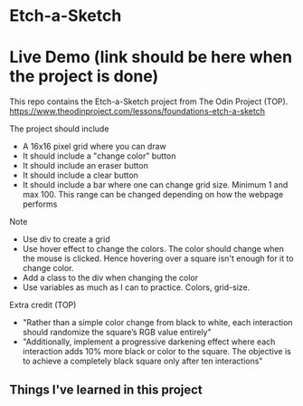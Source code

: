 # Etch-a-Sketch 
# Live Demo (link should be here when the project is done)

This repo contains the Etch-a-Sketch project from The Odin Project (TOP). https://www.theodinproject.com/lessons/foundations-etch-a-sketch

The project should include
- A 16x16 pixel grid where you can draw
- It should include a "change color" button
- It should include an eraser button
- It should include a clear button
- It should include a bar where one can change grid size. Minimum 1 and max 100. This range can be changed depending on how the webpage performs

Note
- Use div to create a grid
- Use hover effect to change the colors. The color should change when the mouse is clicked. Hence hovering over a square isn't enough for it to change color.
- Add a class to the div when changing the color
- Use variables as much as I can to practice. Colors, grid-size.

Extra credit (TOP)
- "Rather than a simple color change from black to white, each interaction should randomize the square’s RGB value entirely"
- "Additionally, implement a progressive darkening effect where each interaction adds 10% more black or color to the square. The objective is to achieve a completely black square only after ten interactions"


Things I've learned in this project
- 